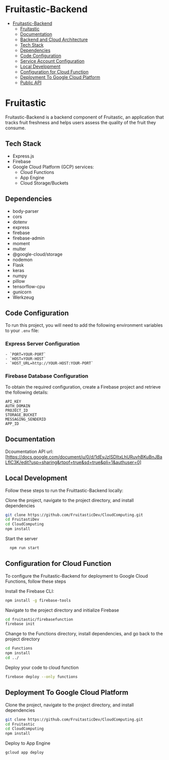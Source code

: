 # Fruitastic-Backend

- [Fruitastic-Backend](#Fruitastic-backend)
  - [Fruitastic](#Fruitastic)
  - [Documentation](#documentation)
  - [Backend and Cloud Architecture](#backend-and-cloud-architecture)
  - [Tech Stack](#tech-stack)
  - [Dependencies](#dependencies)
  - [Code Configuration](#code-configuration)
  - [Service Account Configuration](#Service-Account-Configuration)
  - [Local Development](#local-development)
  - [Configuration for Cloud Function](#configuration-for-cloud-function)
  - [Deployment To Google Cloud Platform](#deployment-to-google-cloud-platform)
  - [Public API](#public-api-this-project-use)

# Fruitastic

Fruitastic-Backend is a backend component of Fruitastic, an application that tracks fruit freshness and helps users assess the quality of the fruit they consume.


## Tech Stack

- Express.js
- Firebase
- Google Cloud Platform (GCP) services:
  - Cloud Functions
  - App Engine
  - Cloud Storage/Buckets

## Dependencies

- body-parser
- cors
- dotenv
- express
- firebase
- firebase-admin
- moment
- multer
- @google-cloud/storage
- nodemon
- Flask
- keras
- numpy
- pillow
- tensorflow-cpu
- gunicorn
- Werkzeug


## Code Configuration

To run this project, you will need to add the following environment variables to your `.env` file:

### Express Server Configuration
```
- `PORT=YOUR-PORT`
- `HOST=YOUR-HOST`
- `HOST_URL=http://YOUR-HOST:YOUR-PORT`
```
### Firebase Database Configuration

To obtain the required configuration, create a Firebase project and retrieve the following details:
```
API_KEY
AUTH_DOMAIN
PROJECT_ID
STORAGE_BUCKET
MESSAGING_SENDERID
APP_ID
```

## Documentation
Dcoumentation API url: [https://docs.google.com/document/u/0/d/1dEyJzISDItxLhURuvhBKuBnJBaLflC3K/edit?usp=sharing&rtpof=true&sd=true&pli=1&authuser=0]

## Local Development
Follow these steps to run the Fruittastic-Backend locally:

Clone the project, navigate to the project directory, and install dependencies

```bash
git clone https://github.com/FruitasticDev/CloudComputing.git
cd FruitastiDev
cd CloudComputing
npm install
```
Start the server

```bash
  npm run start
```

## Configuration for Cloud Function
To configure the Fruitastic-Backend for deployment to Google Cloud Functions, follow these steps

Install the Firebase CLI:
```bash
npm install -g firebase-tools
```

Navigate to the project directory and initialize Firebase
```bash
cd fruitastic/firebasefunction
firebase init
```
Change to the Functions directory, install dependencies, and go back to the project directory
```bash
cd Functions
npm install
cd ../
```

Deploy your code to cloud function
```bash
firebase deploy --only functions
```

## Deployment To Google Cloud Platform

Clone the project, navigate to the project directory, and install dependencies

```bash
git clone https://github.com/FruitasticDev/CloudComputing.git
cd Fruitastic
cd CloudComputing
npm install
```

Deploy to App Engine

```bash
gcloud app deploy
```
